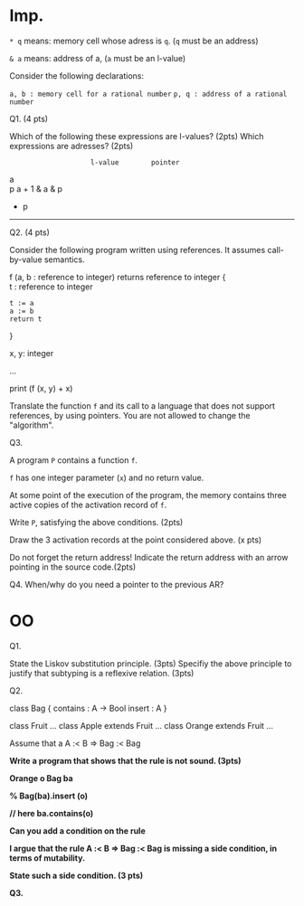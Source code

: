 Imp.
====


`* q` means: memory cell whose adress is `q`. (`q` must be an address)

`& a` means: address of a, (`a` must be an l-value)

Consider the following declarations:

`a, b : memory cell for a rational number`
`p, q : address of a rational number`

Q1. (4 pts)

Which of the following these expressions are l-values? (2pts) Which expressions are adresses? (2pts)

                        l-value        pointer
a                        
p
a + 1
& a
& p
* p



----------------------

Q2. (4 pts)

Consider the following program written using
references. It assumes call-by-value semantics.

f (a, b : reference to integer) returns reference to integer {    
    t : reference to integer

    t := a
    a := b
    return t
}


x, y: integer

...

print (f (x, y) + x)


Translate the function `f` and its call to a language that does not support
references, by using pointers. You are not allowed to change the "algorithm". 


Q3.

A program `P` contains a function `f`.

`f` has one integer parameter (`x`) and no return value.

At some point of the execution of the program, the memory contains three active
copies of the activation record of `f`.

Write `P`, satisfying the above conditions. (2pts)

Draw the 3 activation records at the point considered above. (x pts)

Do not forget the return address! Indicate the return address with an arrow pointing in the
source code.(2pts)


Q4. When/why do you need a pointer to the previous AR?

OO
===

Q1. 

State the Liskov substitution principle. (3pts) 
Specifiy the above principle to justify that subtyping is a reflexive relation.  (3pts)

Q2. 

class Bag<A> {
    contains : A -> Bool
    insert : A
}

class Fruit ...
class Apple  extends Fruit ...
class Orange extends Fruit ...


Assume that a A :< B => Bag<A> :< Bag<B>

Write a program that shows that the rule is not sound. (3pts)

Orange o
Bag<Apple> ba

% Bag<Fruit>(ba).insert (o)

// here ba.contains(o)


Can you add a condition on the rule 


I argue that the rule A :< B => Bag<A> :< Bag<B> is missing a side condition,
in terms of mutability.

State such a side condition. (3 pts)

Q3. 